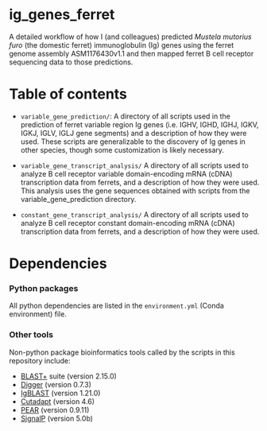 # ig_genes_ferret
A detailed workflow of how I (and colleagues) predicted _Mustela mutorius furo_ (the domestic ferret) immunoglobulin (Ig) genes using the ferret genome assembly ASM1176430v1.1 and then mapped ferret B cell receptor sequencing data to those predictions.

# Table of contents
- `variable_gene_prediction/`: A directory of all scripts used in the prediction of ferret variable region Ig genes (i.e. IGHV, IGHD, IGHJ, IGKV, IGKJ, IGLV, IGLJ gene segments) and a description of how they were used. These scripts are generalizable to the discovery of Ig genes in other species, though some customization is likely necessary.
  
- `variable_gene_transcript_analysis/` A directory of all scripts used to analyze B cell receptor variable domain-encoding mRNA (cDNA) transcription data from ferrets, and a description of how they were used. This analysis uses the gene sequences obtained with scripts from the variable_gene_prediction directory.
  
- `constant_gene_transcript_analysis/` A directory of all scripts used to analyze B cell receptor constant domain-encoding mRNA (cDNA) transcription data from ferrets, and a description of how they were used.

# Dependencies

### Python packages
All python dependencies are listed in the `environment.yml` (Conda environment) file.

### Other tools
Non-python package bioinformatics tools called by the scripts in this repository include:
- [BLAST+](https://blast.ncbi.nlm.nih.gov/doc/blast-help/downloadblastdata.html#blast-executables) suite (version 2.15.0)
- [Digger](https://williamdlees.github.io/digger/_build/html/index.html) (version 0.7.3)
- [IgBLAST](https://ncbi.github.io/igblast/) (version 1.21.0)
- [Cutadapt](https://cutadapt.readthedocs.io/en/stable/) (version 4.6)
- [PEAR](https://github.com/tseemann/PEAR) (version 0.9.11)
- [SignalP](https://services.healthtech.dtu.dk/services/SignalP-5.0/) (version 5.0b)
